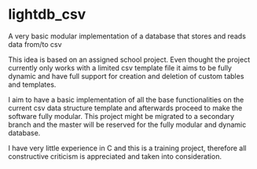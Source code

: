 # lightdb_csv
A very basic modular implementation of a database that stores and reads data from/to csv

This idea is based on an assigned school project.
Even thought the project currently only works with a limited csv template file it aims to be fully dynamic and have full support for creation and deletion of custom tables and templates.

I aim to have a basic implementation of all the base functionalities on the current csv data structure template and afterwards proceed to make the software fully modular.
This project might be migrated to a secondary branch and the master will be reserved for the fully modular and dynamic database.

I have very little experience in C and this is a training project, therefore all constructive criticism is appreciated and taken into consideration.
